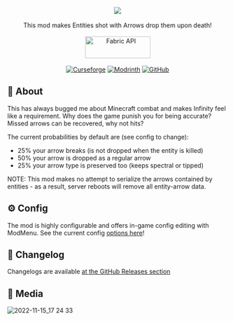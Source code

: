 <p align="center">
  <img src="https://user-images.githubusercontent.com/17690401/209389699-11105535-36c9-458b-b579-485783b853e8.png">
  </br></br>
  This mod makes Entities shot with Arrows drop them upon death!
  </br></br>
  <a href="https://www.curseforge.com/minecraft/mc-mods/fabric-api"><img src="https://i.imgur.com/Ol1Tcf8.png" width="149" height="50" title="Fabric API" alt="Fabric API"></a>
  </br></br>
  <a href="https://www.curseforge.com/minecraft/mc-mods/arrow-entity-loot-drop"><img alt="Curseforge" src="https://cf.way2muchnoise.eu/full_709796_downloads.svg"></a> <a href="https://modrinth.com/mod/arrow-entity-loot-drop"><img alt="Modrinth" src="https://img.shields.io/modrinth/dt/arrow-entity-loot-drop?label=Modrinth%20Downloads"></a> <a href="https://github.com/Pepperoni-Jabroni/ArrowEntityLootDrop"><img alt="GitHub" src="https://img.shields.io/github/downloads/Pepperoni-Jabroni/ArrowEntityLootDrop/total?label=Downloads&logo=github"></a>
</p>

## 📖 About
This has always bugged me about Minecraft combat and makes Infinity feel like a requirement. Why does the game punish you for being accurate? Missed arrows can be recovered, why not hits?

The current probabilities by default are (see config to change):
- 25% your arrow breaks (is not dropped when the entity is killed)
- 50% your arrow is dropped as a regular arrow
- 25% your arrow type is preserved too (keeps spectral or tipped)

NOTE: This mod makes no attempt to serialize the arrows contained by entities - as a result, server reboots will remove all entity-arrow data.

## ⚙️ Config
The mod is highly configurable and offers in-game config editing with ModMenu. See the current config [options here](https://github.com/Pepperoni-Jabroni/ArrowEntityLootDrop/blob/main/src/main/java/pepjebs/arrowentitylootdrop/config/ArrowEntityLootDropConfig.java)!

## 📃 Changelog
Changelogs are available [at the GitHub Releases section](https://github.com/Pepperoni-Jabroni/ArrowEntityLootDrop/releases)

## 📸 Media
![2022-11-15_17 24 33](https://user-images.githubusercontent.com/17690401/202060344-1dfed3d7-bdf3-44c0-9fe7-bf83e3464a0a.png)
